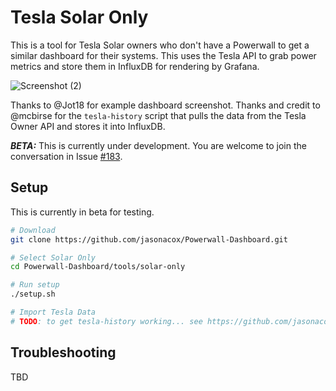 # Tesla Solar Only 

This is a tool for Tesla Solar owners who don't have a Powerwall to get a similar dashboard for their systems. This uses the Tesla API to grab power metrics and store them in InfluxDB for rendering by Grafana.

![Screenshot (2)](https://github.com/jasonacox/Powerwall-Dashboard/assets/20891340/3f954359-e851-462e-ba20-e1ad90db5bd7)

Thanks to @Jot18 for example dashboard screenshot. Thanks and credit to @mcbirse for the `tesla-history` script that pulls the data from the Tesla Owner API and stores it into InfluxDB.

***BETA:*** This is currently under development. You are welcome to join the conversation in Issue [#183](https://github.com/jasonacox/Powerwall-Dashboard/issues/183).

## Setup

This is currently in beta for testing.

```bash
# Download 
git clone https://github.com/jasonacox/Powerwall-Dashboard.git

# Select Solar Only
cd Powerwall-Dashboard/tools/solar-only

# Run setup
./setup.sh

# Import Tesla Data 
# TODO: to get tesla-history working... see https://github.com/jasonacox/Powerwall-Dashboard/issues/183

```

## Troubleshooting

TBD

